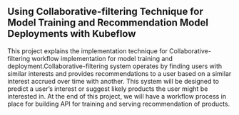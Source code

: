 ## Using Collaborative-filtering Technique for Model Training and Recommendation Model Deployments with Kubeflow
This project  explains the implementation technique for Collaborative-filtering workflow implementation for model training and deployment.Collaborative-filtering system operates by finding users with similar interests and provides recommendations to a user based on a similar interest accrued over time with another. This system will be designed to predict a user’s interest or suggest likely products the user might be interested in. At the end of this project, we will have a workflow process in place for building API for training and serving recommendation of products.

